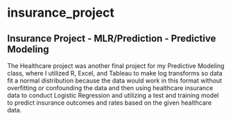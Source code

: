 # insurance_project
## Insurance Project - MLR/Prediction - Predictive Modeling

The Healthcare project was another final project for my Predictive Modeling class, where I utilized R, Excel, and Tableau to make log transforms so data fit a normal distribution because the data would work in this format without overfitting or confounding the data and then using healthcare insurance data to conduct Logistic Regression and utilizing a test and training model to predict insurance outcomes and rates based on the given healthcare data.
